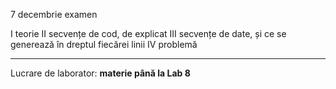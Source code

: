 7 decembrie examen

I teorie
II secvențe de cod, de explicat
III secvențe de date, și ce se generează în dreptul fiecărei linii
IV problemă

<hr>

Lucrare de laborator: **materie până la Lab 8**

